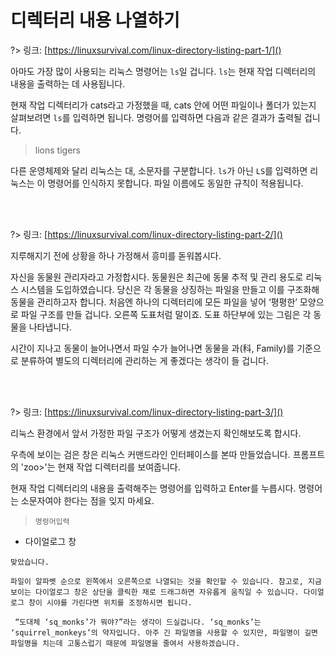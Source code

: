 # 디렉터리 내용 나열하기

?> 링크: [https://linuxsurvival.com/linux-directory-listing-part-1/]()

아마도 가장 많이 사용되는 리눅스 명령어는 `ls`일 겁니다. `ls`는 현재 작업 디렉터리의 내용을 출력하는 데 사용됩니다.

현재 작업 디렉터리가 cats라고 가정했을 때, cats 안에 어떤 파일이나 폴더가 있는지 살펴보려면 `ls`를 입력하면 됩니다. 명령어를 입력하면 다음과 같은 결과가 출력될 겁니다.

> lions     tigers

다른 운영체제와 달리 리눅스는 대, 소문자를 구분합니다. `ls`가 아닌 `LS`를 입력하면 리눅스는 이 명령어를 인식하지 못합니다. 파일 이름에도 동일한 규칙이 적용됩니다.

<br>
<br>

?> 링크: [https://linuxsurvival.com/linux-directory-listing-part-2/]()

지루해지기 전에 상황을 하나 가정해서 흥미를 돋워봅시다.

자신을 동물원 관리자라고 가정합시다. 동물원은 최근에 동물 추적 및 관리 용도로 리눅스 시스템을 도입하였습니다. 당신은 각 동물을 상징하는 파일을 만들고 이를 구조화해 동물을 관리하고자 합니다.  처음엔 하나의 디렉터리에 모든 파일을 넣어 ‘평평한’ 모양으로 파일 구조를 만들 겁니다. 오른쪽 도표처럼 말이죠. 도표 하단부에 있는 그림은 각 동물을 나타냅니다.

시간이 지나고 동물이 늘어나면서 파일 수가 늘어나면 동물을 과(科, Family)를 기준으로 분류하여 별도의 디렉터리에 관리하는 게 좋겠다는 생각이 들 겁니다.

<br>
<br>

?> 링크: [https://linuxsurvival.com/linux-directory-listing-part-3/]()

리눅스 환경에서 앞서 가정한 파일 구조가 어떻게 생겼는지 확인해보도록 합시다.

우측에 보이는 검은 창은 리눅스 커맨드라인 인터페이스를 본따 만들었습니다. 프롬프트의 'zoo>'는 현재 작업 디렉터리를 보여줍니다.

현재 작업 디렉터리의 내용을 출력해주는 명령어를 입력하고 Enter를 누릅시다. 명령어는 소문자여야 한다는 점을 잊지 마세요.

  > `명렁어입력`

- 다이얼로그 창

```다이얼로그 창
맞았습니다.
```

```다이얼로그 창
파일이 알파벳 순으로 왼쪽에서 오른쪽으로 나열되는 것을 확인할 수 있습니다. 참고로, 지금 보이는 다이얼로그 창은 상단을 클릭한 채로 드래그하면 자유롭게 움직일 수 있습니다. 다이얼로그 창이 시야를 가린다면 위치를 조정하시면 됩니다.
```

```다이얼로그 창
 “도대체 ‘sq_monks’가 뭐야?”라는 생각이 드실겁니다. ‘sq_monks’는 ‘squirrel_monkeys’의 약자입니다. 아주 긴 파일명을 사용할 수 있지만, 파일명이 길면 파일명을 치는데 고통스럽기 때문에 파일명을 줄여서 사용하겠습니다.
```
